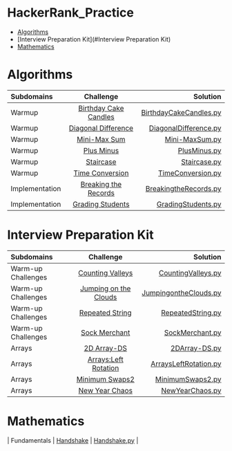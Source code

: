 # HackerRank_Practice

* [Algorithms](#Algorithms)
* [Interview Preparation Kit](#Interview Preparation Kit)
* [Mathematics](#Mathematics)

# Algorithms

| Subdomains | Challenge | Solution |
| :--- | :----: | ----: |
| Warmup | [Birthday Cake Candles](https://www.hackerrank.com/challenges/birthday-cake-candles/problem) | [BirthdayCakeCandles.py](https://github.com/UranusLin/HackerRank_Practice/blob/master/Practice/Algorithms/Warmup/BirthdayCakeCandles.py) |
| Warmup | [Diagonal Difference](https://www.hackerrank.com/challenges/diagonal-difference/problem) | [DiagonalDifference.py](https://github.com/UranusLin/HackerRank_Practice/blob/master/Practice/Algorithms/Warmup/DiagonalDifference.py) |
| Warmup | [Mini-Max Sum](https://www.hackerrank.com/challenges/mini-max-sum/problem) | [Mini-MaxSum.py](https://github.com/UranusLin/HackerRank_Practice/blob/master/Practice/Algorithms/Warmup/Mini-MaxSum.py) |
| Warmup | [Plus Minus](https://www.hackerrank.com/challenges/plus-minus/problem) | [PlusMinus.py](https://github.com/UranusLin/HackerRank_Practice/blob/master/Practice/Algorithms/Warmup/PlusMinus.py) |
| Warmup | [Staircase](https://www.hackerrank.com/challenges/staircase/problem) | [Staircase.py](https://github.com/UranusLin/HackerRank_Practice/blob/master/Practice/Algorithms/Warmup/Staircase.py) |
| Warmup | [Time Conversion](https://www.hackerrank.com/challenges/time-conversion/problem) | [TimeConversion.py](https://github.com/UranusLin/HackerRank_Practice/blob/master/Practice/Algorithms/Warmup/TimeConversion.py) |
| Implementation | [Breaking the Records](https://www.hackerrank.com/challenges/breaking-best-and-worst-records/problem) | [BreakingtheRecords.py](https://github.com/UranusLin/HackerRank_Practice/blob/master/Practice/Algorithms/Implementation/BreakingtheRecords.py) |
| Implementation | [Grading Students](https://www.hackerrank.com/challenges/grading/problem) | [GradingStudents.py](https://github.com/UranusLin/HackerRank_Practice/blob/master/Practice/Algorithms/Implementation/GradingStudents.py) |

# Interview Preparation Kit

| Subdomains | Challenge | Solution |
| :--- | :----: | ----: |
| Warm-up Challenges | [Counting Valleys](https://www.hackerrank.com/challenges/counting-valleys/problem) | [CountingValleys.py](https://github.com/UranusLin/HackerRank_Practice/blob/master/Practice/Interview%20Preparation%20Kit/Warm-up%20Challenges/CountingValleys.py) |
| Warm-up Challenges | [Jumping on the Clouds](https://www.hackerrank.com/challenges/jumping-on-the-clouds/problem) | [JumpingontheClouds.py](hhttps://github.com/UranusLin/HackerRank_Practice/blob/master/Practice/Interview%20Preparation%20Kit/Warm-up%20Challenges/JumpingontheClouds.py) |
| Warm-up Challenges | [Repeated String](https://www.hackerrank.com/challenges/repeated-string/problem) | [RepeatedString.py](hhttps://github.com/UranusLin/HackerRank_Practice/blob/master/Practice/Interview%20Preparation%20Kit/Warm-up%20Challenges/RepeatedString.py) |
| Warm-up Challenges | [Sock Merchant](https://www.hackerrank.com/challenges/sock-merchant/problem) | [SockMerchant.py](https://github.com/UranusLin/HackerRank_Practice/blob/master/Practice/Interview%20Preparation%20Kit/Warm-up%20Challenges/SockMerchant.py) |
| Arrays | [2D Array-DS](https://www.hackerrank.com/challenges/2d-array/problem) | [2DArray-DS.py](https://github.com/UranusLin/HackerRank_Practice/blob/master/Practice/Interview%20Preparation%20Kit/Arrays/2DArray-DS.py) |
| Arrays | [Arrays:Left Rotation](https://www.hackerrank.com/challenges/ctci-array-left-rotation/problem) | [ArraysLeftRotation.py](https://github.com/UranusLin/HackerRank_Practice/blob/master/Practice/Interview%20Preparation%20Kit/Arrays/ArraysLeftRotation.py) |
| Arrays | [Minimum Swaps2](https://www.hackerrank.com/challenges/minimum-swaps-2/problem) | [MinimumSwaps2.py](https://github.com/UranusLin/HackerRank_Practice/blob/master/Practice/Interview%20Preparation%20Kit/Arrays/MinimumSwaps2.py) |
| Arrays | [New Year Chaos](https://www.hackerrank.com/challenges/new-year-chaos/problem) | [NewYearChaos.py](https://github.com/UranusLin/HackerRank_Practice/blob/master/Practice/Interview%20Preparation%20Kit/Arrays/NewYearChaos.py) |

# Mathematics

| Fundamentals | [Handshake](https://www.hackerrank.com/challenges/handshake/problem) | [Handshake.py](https://github.com/UranusLin/HackerRank_Practice/blob/master/Practice/Mathematics/Fundamentals/Handshake.py) |
